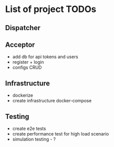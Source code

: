 # List of project TODOs

## Dispatcher

## Acceptor
- add db for api tokens and users
- register + login
- configs CRUD

## Infrastructure
- dockerize
- create infrastructure docker-compose

## Testing
- create e2e tests
- create performance test for high load scenario
- simulation testing - ?
